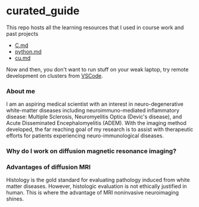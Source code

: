 # curated_guide
This repo hosts all the learning resources that I used in course work and past projects

* [C.md](https://github.com/KhaiTTNguyen/curated_guide/blob/master/C.md)
* [python.md](https://github.com/KhaiTTNguyen/curated_guide/blob/master/python.md)
* [cu.md](https://github.com/KhaiTTNguyen/curated_guide/blob/master/cu.md)

Now and then, you don't want to run stuff on your weak laptop, try remote development on clusters from [VSCode](https://code.visualstudio.com/docs/remote/ssh). 
 ### About me
I am an aspiring medical scientist with an interest in neuro-degenerative white-matter diseases including neuroimmuno-mediated inflammatory disease: Multiple Sclerosis, Neuromyelitis Optica (Devic's disease), and Acute Disseminated Encephalomyelitis (ADEM). 
With the imaging method developed, the far reaching goal of my research is to assist with therapeutic efforts for patients experiencing neuro-immunological diseases.

 ### Why do I work on diffusion magnetic resonance imaging?

 ### Advantages of diffusion MRI
 Histology is the gold standard for evaluating pathology induced from white matter diseases. However, histologic evaluation is not ethically justified in human. This is where the advantage of MRI noninvasive neuroimaging shines. 

 
